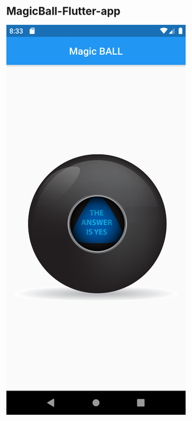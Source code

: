 # MagicBall-Flutter-app
<img src='https://github.com/Naveenkumarhacker/MagicBall-Flutter-app/blob/master/Screenshot_1590332614.png' />
